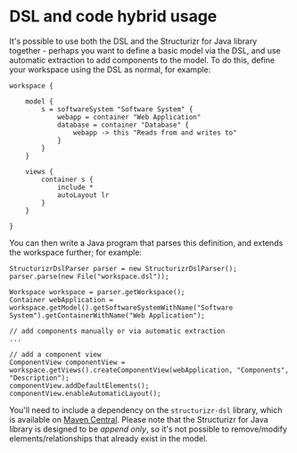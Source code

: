 # DSL and code hybrid usage

It's possible to use both the DSL and the Structurizr for Java library together - perhaps you want to define a basic model via the DSL, and use automatic extraction to add components to the model. To do this, define your workspace using the DSL as normal, for example:

```
workspace {

    model {
        s = softwareSystem "Software System" {
            webapp = container "Web Application"
            database = container "Database" {
                webapp -> this "Reads from and writes to"
            }
        }
    }

    views {
        container s {
            include *
            autoLayout lr
        }
    }
    
}
```

You can then write a Java program that parses this definition, and extends the workspace further; for example:

```
StructurizrDslParser parser = new StructurizrDslParser();
parser.parse(new File("workspace.dsl"));

Workspace workspace = parser.getWorkspace();
Container webApplication = workspace.getModel().getSoftwareSystemWithName("Software System").getContainerWithName("Web Application");

// add components manually or via automatic extraction
...

// add a component view
ComponentView componentView = workspace.getViews().createComponentView(webApplication, "Components", "Description");
componentView.addDefaultElements();
componentView.enableAutomaticLayout();
```

You'll need to include a dependency on the `structurizr-dsl` library, which is available on [Maven Central](https://search.maven.org/artifact/com.structurizr/structurizr-dsl). Please note that the Structurizr for Java library is designed to be *append only*, so it's not possible to remove/modify elements/relationships that already exist in the model. 